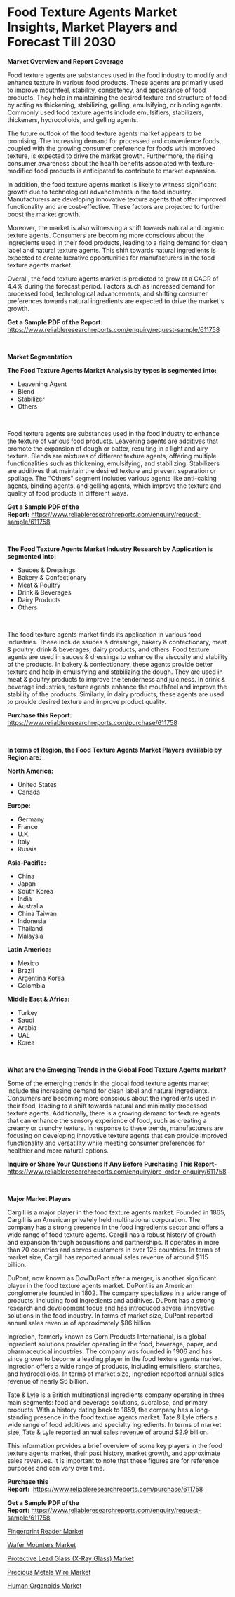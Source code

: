 <p><h1>Food Texture Agents Market Insights, Market Players and Forecast Till 2030</h1></p><p><strong>Market Overview and Report Coverage</strong></p>
<p><p>Food texture agents are substances used in the food industry to modify and enhance texture in various food products. These agents are primarily used to improve mouthfeel, stability, consistency, and appearance of food products. They help in maintaining the desired texture and structure of food by acting as thickening, stabilizing, gelling, emulsifying, or binding agents. Commonly used food texture agents include emulsifiers, stabilizers, thickeners, hydrocolloids, and gelling agents.</p><p>The future outlook of the food texture agents market appears to be promising. The increasing demand for processed and convenience foods, coupled with the growing consumer preference for foods with improved texture, is expected to drive the market growth. Furthermore, the rising consumer awareness about the health benefits associated with texture-modified food products is anticipated to contribute to market expansion.</p><p>In addition, the food texture agents market is likely to witness significant growth due to technological advancements in the food industry. Manufacturers are developing innovative texture agents that offer improved functionality and are cost-effective. These factors are projected to further boost the market growth.</p><p>Moreover, the market is also witnessing a shift towards natural and organic texture agents. Consumers are becoming more conscious about the ingredients used in their food products, leading to a rising demand for clean label and natural texture agents. This shift towards natural ingredients is expected to create lucrative opportunities for manufacturers in the food texture agents market.</p><p>Overall, the food texture agents market is predicted to grow at a CAGR of 4.4% during the forecast period. Factors such as increased demand for processed food, technological advancements, and shifting consumer preferences towards natural ingredients are expected to drive the market's growth.</p></p>
<p><strong>Get a Sample PDF of the Report:</strong> <a href="https://www.reliableresearchreports.com/enquiry/request-sample/611758">https://www.reliableresearchreports.com/enquiry/request-sample/611758</a></p>
<p>&nbsp;</p>
<p><strong>Market Segmentation</strong></p>
<p><strong>The Food Texture Agents Market Analysis by types is segmented into:</strong></p>
<p><ul><li>Leavening Agent</li><li>Blend</li><li>Stabilizer</li><li>Others</li></ul></p>
<p>&nbsp;</p>
<p><p>Food texture agents are substances used in the food industry to enhance the texture of various food products. Leavening agents are additives that promote the expansion of dough or batter, resulting in a light and airy texture. Blends are mixtures of different texture agents, offering multiple functionalities such as thickening, emulsifying, and stabilizing. Stabilizers are additives that maintain the desired texture and prevent separation or spoilage. The "Others" segment includes various agents like anti-caking agents, binding agents, and gelling agents, which improve the texture and quality of food products in different ways.</p></p>
<p><strong>Get a Sample PDF of the Report:</strong>&nbsp;<a href="https://www.reliableresearchreports.com/enquiry/request-sample/611758">https://www.reliableresearchreports.com/enquiry/request-sample/611758</a></p>
<p>&nbsp;</p>
<p><strong>The Food Texture Agents Market Industry Research by Application is segmented into:</strong></p>
<p><ul><li>Sauces & Dressings</li><li>Bakery & Confectionary</li><li>Meat & Poultry</li><li>Drink & Beverages</li><li>Dairy Products</li><li>Others</li></ul></p>
<p>&nbsp;</p>
<p><p>The food texture agents market finds its application in various food industries. These include sauces & dressings, bakery & confectionary, meat & poultry, drink & beverages, dairy products, and others. Food texture agents are used in sauces & dressings to enhance the viscosity and stability of the products. In bakery & confectionary, these agents provide better texture and help in emulsifying and stabilizing the dough. They are used in meat & poultry products to improve the tenderness and juiciness. In drink & beverage industries, texture agents enhance the mouthfeel and improve the stability of the products. Similarly, in dairy products, these agents are used to provide desired texture and improve product quality.</p></p>
<p><strong>Purchase this Report:</strong>&nbsp; <a href="https://www.reliableresearchreports.com/purchase/611758">https://www.reliableresearchreports.com/purchase/611758</a></p>
<p>&nbsp;</p>
<p><strong>In terms of Region, the Food Texture Agents Market Players available by Region are:</strong></p>
<p>
    <p> <strong> North America: </strong>
        <ul>
            <li>United States</li>
            <li>Canada</li>
        </ul>
        </p> 
    <p> <strong> Europe: </strong>
        <ul>
            <li>Germany</li>
            <li>France</li>
            <li>U.K.</li>
            <li>Italy</li>
            <li>Russia</li>
        </ul>
        </p> 
    <p> <strong> Asia-Pacific: </strong>
        <ul>
            <li>China</li>
            <li>Japan</li>
            <li>South Korea</li>
            <li>India</li>
            <li>Australia</li>
            <li>China Taiwan</li>
            <li>Indonesia</li>
            <li>Thailand</li>
            <li>Malaysia</li>
        </ul>
        </p> 
    <p> <strong> Latin America: </strong>
        <ul>
            <li>Mexico</li>
            <li>Brazil</li>
            <li>Argentina Korea</li>
            <li>Colombia</li>
        </ul>
        </p> 
    <p> <strong> Middle East & Africa: </strong>
        <ul>
            <li>Turkey</li>
            <li>Saudi</li>
            <li>Arabia</li>
            <li>UAE</li>
            <li>Korea</li>
        </ul>
    </p>
    </p>
<p>&nbsp;</p>
<p><strong>What are the Emerging Trends in the Global Food Texture Agents market?</strong></p>
<p><p>Some of the emerging trends in the global food texture agents market include the increasing demand for clean label and natural ingredients. Consumers are becoming more conscious about the ingredients used in their food, leading to a shift towards natural and minimally processed texture agents. Additionally, there is a growing demand for texture agents that can enhance the sensory experience of food, such as creating a creamy or crunchy texture. In response to these trends, manufacturers are focusing on developing innovative texture agents that can provide improved functionality and versatility while meeting consumer preferences for healthier and more natural options.</p></p>
<p><strong>Inquire or Share Your Questions If Any Before Purchasing This Report</strong>- <a href="https://www.reliableresearchreports.com/enquiry/pre-order-enquiry/611758">https://www.reliableresearchreports.com/enquiry/pre-order-enquiry/611758</a></p>
<p>&nbsp;</p>
<p><strong>Major Market Players</strong></p>
<p><p>Cargill is a major player in the food texture agents market. Founded in 1865, Cargill is an American privately held multinational corporation. The company has a strong presence in the food ingredients sector and offers a wide range of food texture agents. Cargill has a robust history of growth and expansion through acquisitions and partnerships. It operates in more than 70 countries and serves customers in over 125 countries. In terms of market size, Cargill has reported annual sales revenue of around $115 billion.</p><p>DuPont, now known as DowDuPont after a merger, is another significant player in the food texture agents market. DuPont is an American conglomerate founded in 1802. The company specializes in a wide range of products, including food ingredients and additives. DuPont has a strong research and development focus and has introduced several innovative solutions in the food industry. In terms of market size, DuPont reported annual sales revenue of approximately $86 billion.</p><p>Ingredion, formerly known as Corn Products International, is a global ingredient solutions provider operating in the food, beverage, paper, and pharmaceutical industries. The company was founded in 1906 and has since grown to become a leading player in the food texture agents market. Ingredion offers a wide range of products, including emulsifiers, starches, and hydrocolloids. In terms of market size, Ingredion reported annual sales revenue of nearly $6 billion.</p><p>Tate & Lyle is a British multinational ingredients company operating in three main segments: food and beverage solutions, sucralose, and primary products. With a history dating back to 1859, the company has a long-standing presence in the food texture agents market. Tate & Lyle offers a wide range of food additives and specialty ingredients. In terms of market size, Tate & Lyle reported annual sales revenue of around $2.9 billion.</p><p>This information provides a brief overview of some key players in the food texture agents market, their past history, market growth, and approximate sales revenues. It is important to note that these figures are for reference purposes and can vary over time.</p></p>
<p><strong>Purchase this Report:</strong>&nbsp;&nbsp;<a href="https://www.reliableresearchreports.com/purchase/611758">https://www.reliableresearchreports.com/purchase/611758</a></p>
<p></p>
<p><strong>Get a Sample PDF of the Report:</strong>&nbsp;<a href="https://www.reliableresearchreports.com/enquiry/request-sample/611758">https://www.reliableresearchreports.com/enquiry/request-sample/611758</a></p>
<p><p><a href="https://medium.com/@cierrahayes645/fingerprint-reader-market-size-growth-forecast-2023-2030-490d54072e4a">Fingerprint Reader Market</a></p><p><a href="https://www.linkedin.com/pulse/wafer-mounters-market-research-report-unlocks-analysis-raexf/">Wafer Mounters Market</a></p><p><a href="https://github.com/ChiragRp1/Market-Research-Report-List-1/blob/main/protective-lead-glass-x-ray-glass-market.md">Protective Lead Glass (X-Ray Glass) Market</a></p><p><a href="https://github.com/BryceTownsendr/Market-Research-Report-List-1/blob/main/precious-metals-wire-market.md">Precious Metals Wire Market</a></p><p><a href="https://medium.com/@clydebeatty2023/human-organoids-market-size-cagr-trends-2024-2030-dc8acf2c16f1">Human Organoids Market</a></p></p>